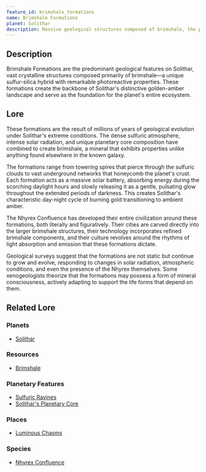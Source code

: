 ```yaml
---
feature_id: brimshale_formations
name: Brimshale Formations
planet: Solithar
description: Massive geological structures composed of brimshale, the photoreactive sulfur-silica hybrid that defines Solithar's landscape.
---
```


## Description

Brimshale Formations are the predominant geological features on Solithar, vast crystalline structures composed primarily of brimshale—a unique sulfur-silica hybrid with remarkable photoreactive properties. These formations create the backbone of Solithar's distinctive golden-amber landscape and serve as the foundation for the planet's entire ecosystem.

## Lore

These formations are the result of millions of years of geological evolution under Solithar's extreme conditions. The dense sulfuric atmosphere, intense solar radiation, and unique planetary core composition have combined to create brimshale, a mineral that exhibits properties unlike anything found elsewhere in the known galaxy.

The formations range from towering spires that pierce through the sulfuric clouds to vast underground networks that honeycomb the planet's crust. Each formation acts as a massive solar battery, absorbing energy during the scorching daylight hours and slowly releasing it as a gentle, pulsating glow throughout the extended periods of darkness. This creates Solithar's characteristic day-night cycle of burning gold transitioning to ambient amber.

The Nhyrex Confluence has developed their entire civilization around these formations, both literally and figuratively. Their cities are carved directly into the larger brimshale structures, their technology incorporates refined brimshale components, and their culture revolves around the rhythms of light absorption and emission that these formations dictate.

Geological surveys suggest that the formations are not static but continue to grow and evolve, responding to changes in solar radiation, atmospheric conditions, and even the presence of the Nhyrex themselves. Some xenogeologists theorize that the formations may possess a form of mineral consciousness, actively adapting to support the life forms that depend on them.

## Related Lore

### Planets
*   [Solithar](/planets/solithar)

### Resources
*   [Brimshale](/resources/brimshale)

### Planetary Features
*   [Sulfuric Ravines](/features/sulfuric_ravines)
*   [Solithar's Planetary Core](/features/solithars_planetary_core)

### Places
*   [Luminous Chasms](/places/luminous_chasms)

### Species
*   [Nhyrex Confluence](/species/nhyrex_confluence) 
